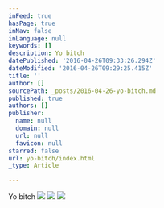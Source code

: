 ```yaml
---
inFeed: true
hasPage: true
inNav: false
inLanguage: null
keywords: []
description: Yo bitch
datePublished: '2016-04-26T09:33:26.294Z'
dateModified: '2016-04-26T09:29:25.415Z'
title: ''
author: []
sourcePath: _posts/2016-04-26-yo-bitch.md
published: true
authors: []
publisher:
  name: null
  domain: null
  url: null
  favicon: null
starred: false
url: yo-bitch/index.html
_type: Article

---
```

Yo bitch
![](https://the-grid-user-content.s3-us-west-2.amazonaws.com/8672f22d-4afc-4194-907a-849afbdf4418.jpg)
![](https://the-grid-user-content.s3-us-west-2.amazonaws.com/ed998226-4617-4a04-ad85-5c1f7d5cc5d7.jpg)
![](https://the-grid-user-content.s3-us-west-2.amazonaws.com/797db9eb-8c8b-4a78-9774-246ec6a0d1f1.jpg)